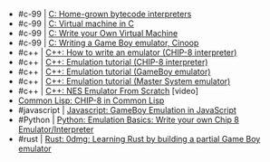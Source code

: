 - #c-99 | [C: Home-grown bytecode interpreters](https://medium.com/bumble-tech/home-grown-bytecode-interpreters-51e12d59b25c)
- #c-99 | [C: Virtual machine in C](http://web.archive.org/web/20200121100942/https://blog.felixangell.com/virtual-machine-in-c/)
- #c-99 | [C: Write your Own Virtual Machine](https://justinmeiners.github.io/lc3-vm/)
- #c-99 | [C: Writing a Game Boy emulator, Cinoop](https://cturt.github.io/cinoop.html)
- #c++ | [C++: How to write an emulator (CHIP-8 interpreter)](http://www.multigesture.net/articles/how-to-write-an-emulator-chip-8-interpreter/)
- #c++ | [C++: Emulation tutorial (CHIP-8 interpreter)](http://www.codeslinger.co.uk/pages/projects/chip8.html)
- #c++ | [C++: Emulation tutorial (GameBoy emulator)](http://www.codeslinger.co.uk/pages/projects/gameboy.html)
- #c++ | [C++: Emulation tutorial (Master System emulator)](http://www.codeslinger.co.uk/pages/projects/mastersystem/memory.html)
- #c++ | [C++: NES Emulator From Scratch](https://www.youtube.com/playlist?list=PLrOv9FMX8xJHqMvSGB9G9nZZ4IgteYf) [video]
- [Common Lisp: CHIP-8 in Common Lisp](http://stevelosh.com/blog/2016/12/chip8-cpu/)
- #javascript | [Javascript: GameBoy Emulation in JavaScript](http://imrannazar.com/GameBoy-Emulation-in-JavaScript)
- #Python | [Python: Emulation Basics: Write your own Chip 8 Emulator/Interpreter](http://omokute.blogspot.com.br/2012/06/emulation-basics-write-your-own-chip-8.html)
- #rust | [Rust: 0dmg: Learning Rust by building a partial Game Boy emulator](https://jeremybanks.github.io/0dmg/)